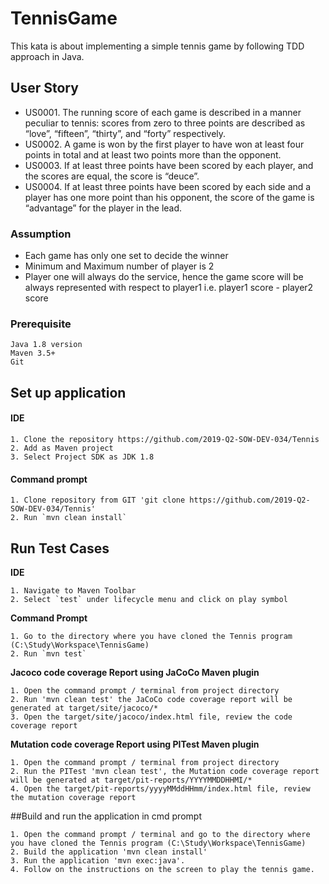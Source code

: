 # TennisGame
 This kata is about implementing a simple tennis game by following TDD approach in Java.

## User Story
* US0001. The running score of each game is described in a manner peculiar to tennis: scores from zero to three points are described as “love”, “fifteen”, “thirty”, and “forty” respectively.
* US0002. A game is won by the first player to have won at least four points in total and at least two points more than the opponent.
* US0003. If at least three points have been scored by each player, and the scores are equal, the score is “deuce”.
* US0004. If at least three points have been scored by each side and a player has one more point than his opponent, the score of the game is “advantage” for the player in the lead.

### Assumption
* Each game has only one set to decide the winner
* Minimum and Maximum number of player is 2
* Player one will always do the service, hence the game score will be always represented with respect to player1 i.e. player1 score - player2 score


### Prerequisite
~~~
Java 1.8 version
Maven 3.5+
Git
~~~

## Set up application
#### IDE
~~~
1. Clone the repository https://github.com/2019-Q2-SOW-DEV-034/Tennis
2. Add as Maven project
3. Select Project SDK as JDK 1.8
~~~

#### Command prompt
~~~
1. Clone repository from GIT 'git clone https://github.com/2019-Q2-SOW-DEV-034/Tennis'
2. Run `mvn clean install`
~~~

## Run Test Cases

**IDE**
~~~
1. Navigate to Maven Toolbar
2. Select `test` under lifecycle menu and click on play symbol
~~~

**Command Prompt**
~~~
1. Go to the directory where you have cloned the Tennis program (C:\Study\Workspace\TennisGame)
2. Run `mvn test`
~~~

**Jacoco code coverage Report using JaCoCo Maven plugin**
~~~
1. Open the command prompt / terminal from project directory
2. Run 'mvn clean test' the JaCoCo code coverage report will be generated at target/site/jacoco/*
3. Open the target/site/jacoco/index.html file, review the code coverage report
~~~

**Mutation code coverage Report using PITest Maven plugin**
~~~
1. Open the command prompt / terminal from project directory
2. Run the PITest 'mvn clean test', the Mutation code coverage report will be generated at target/pit-reports/YYYYMMDDHHMI/*
4. Open the target/pit-reports/yyyyMMddHHmm/index.html file, review the mutation coverage report
~~~

##Build and run the application in cmd prompt
~~~
1. Open the command prompt / terminal and go to the directory where you have cloned the Tennis program (C:\Study\Workspace\TennisGame)
2. Build the application 'mvn clean install'
3. Run the application 'mvn exec:java'.
4. Follow on the instructions on the screen to play the tennis game.
~~~